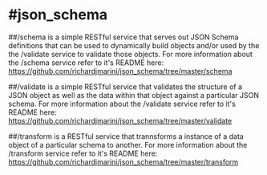 #json_schema
===========

##/schema 
is a simple RESTful service that serves out JSON Schema definitions that can be used to dynamically build objects and/or used by the the /validate service to validate those objects. For more information about the /schema service refer to it's README here: https://github.com/richardjmarini/json_schema/tree/master/schema


##/validate 
is a simple RESTful service that validates the structure of a JSON object as well as the data within that object against a particular JSON schema. For more information about the /validate service refer to it's README here: https://github.com/richardjmarini/json_schema/tree/master/validate

##/transform
is a RESTful service that trannsforms a instance of a data object of a particular schema to another.  For more information about the /transform service refer to it's README here: https://github.com/richardjmarini/json_schema/tree/master/transform
